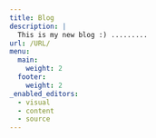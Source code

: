 ```yaml
---
title: Blog
description: |
  This is my new blog :) .........
url: /URL/
menu:
  main:
    weight: 2
  footer:
    weight: 2
_enabled_editors:
  - visual
  - content
  - source
---
```

